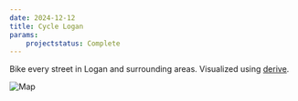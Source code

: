 ```yaml
---
date: 2024-12-12
title: Cycle Logan
params:
    projectstatus: Complete
---
```



Bike every street in Logan and surrounding areas. Visualized using [derive](https://erik.github.io/derive/).

![Map](/assets/images/cycle.webp)
